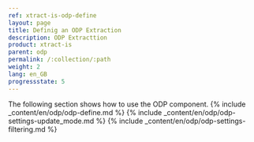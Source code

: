 ```yaml
---
ref: xtract-is-odp-define
layout: page
title: Definig an ODP Extraction
description: ODP Extracttion
product: xtract-is
parent: odp
permalink: /:collection/:path
weight: 2
lang: en_GB
progressstate: 5
---
```


The following section shows how to use the ODP component.
{% include _content/en/odp/odp-define.md %}
{% include _content/en/odp/odp-settings-update_mode.md %} 
{% include _content/en/odp/odp-settings-filtering.md %}